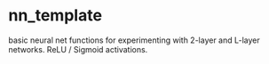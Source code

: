 # nn_template
basic neural net functions for experimenting with 2-layer and L-layer networks. ReLU / Sigmoid activations.
